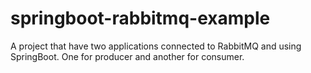 # springboot-rabbitmq-example
A project that have two applications connected to RabbitMQ and using SpringBoot. One for producer and another for consumer.
